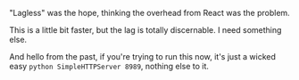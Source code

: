 "Lagless" was the hope, thinking the overhead from React was the problem.

This is a little bit faster, but the lag is totally discernable. I need something else.

And hello from the past, if you're trying to run this now, it's just a wicked easy `python SimpleHTTPServer 8989`, nothing else to it.
